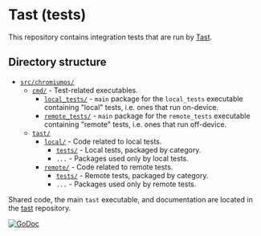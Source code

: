 # Tast (tests)

This repository contains integration tests that are run by [Tast](../tast/).

## Directory structure

*   [`src/chromiumos/`](src/chromiumos/)
    *   [`cmd/`](src/chromiumos/cmd/) - Test-related executables.
        *   [`local_tests/`](src/chromiumos/cmd/local_tests/) - `main` package for
            the `local_tests` executable containing "local" tests, i.e. ones that
            run on-device.
        *   [`remote_tests/`](src/chromiumos/cmd/remote_tests/) - `main` package for
            the `remote_tests` executable containing "remote" tests, i.e. ones that
            run off-device.
    *   [`tast/`](src/chromiumos/tast/)
        *   [`local/`](src/chromiumos/tast/local/) - Code related to local
            tests.
            *   [`tests/`](src/chromiumos/tast/local/tests) - Local tests,
                packaged by category.
            *   `...` - Packages used only by local tests.
        *   [`remote/`](src/chromiumos/tast/remote/) - Code related to remote
            tests.
            *   [`tests/`](src/chromiumos/tast/remote/tests/) - Remote tests,
                packaged by category.
            *   `...` - Packages used only by remote tests.

Shared code, the main `tast` executable, and documentation are located in the
[tast](../tast/) repository.

[![GoDoc](https://godoc.org/chromium.googlesource.com/chromiumos/platform/tast-tests.git/src?status.svg)](https://godoc.org/chromium.googlesource.com/chromiumos/platform/tast-tests.git/src)
